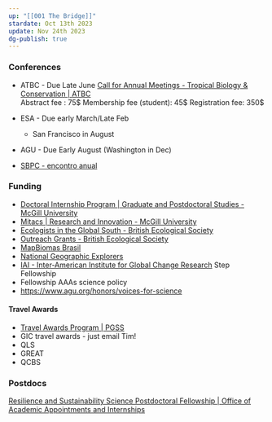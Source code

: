 ```yaml
---
up: "[[001 The Bridge]]"
stardate: Oct 13th 2023
update: Nov 24th 2023
dg-publish: true
---
```


### Conferences
- ATBC - Due Late June
	[Call for Annual Meetings - Tropical Biology & Conservation | ATBC](https://tropicalbiology.org/call-for-annual-meetings/)  
	Abstract fee : 75$
	Membership fee (student): 45$
	Registration fee: 350$
	
- ESA - Due early March/Late Feb
	- San Francisco in August
- AGU - Due Early August (Washington in Dec)
- [SBPC - encontro anual](https://www.liberalamazon.com/education/news/latin-americas-largest-scientific-event-to-discuss-amazon-reality-at-ufpa-in-belem)

### Funding
- [Doctoral Internship Program | Graduate and Postdoctoral Studies - McGill University](https://www.mcgill.ca/gps/funding/internship-funding-opportunities/dip)
- [Mitacs | Research and Innovation - McGill University](https://www.mcgill.ca/research/research/funding/federal/mitacs)
- [Ecologists in the Global South - British Ecological Society](https://www.britishecologicalsociety.org/funding/launching-our-new-grants-programme/ecologists-in-the-global-south/)
- [Outreach Grants - British Ecological Society](https://www.britishecologicalsociety.org/funding/launching-our-new-grants-programme/outreach-grants/)
- [MapBiomas Brasil](https://brasil.mapbiomas.org/premio-mapbiomas/)
- [National Geographic Explorers](https://www.nationalgeographic.org/society/grants-and-investments/)
- [IAI - Inter-American Institute for Global Change Research](https://www.iai.int/en/step) Step Fellowship
- Fellowship AAAs science policy
- https://www.agu.org/honors/voices-for-science

#### Travel Awards
- [Travel Awards Program | PGSS](https://pgss.mcgill.ca/en/pgss-travel-grants?utm_medium=email&utm_campaign=Nov-Newswire&utm_source=Envoke-Nov-2023-Regular-%2B-Law-%2B-Med&utm_term=PGSS-Newsletter---Increases-to-funding-for-Travel-Awards)
- GIC travel awards - just email Tim!
- QLS
- GREAT
- QCBS

### Postdocs
[Resilience and Sustainability Science Postdoctoral Fellowship | Office of Academic Appointments and Internships](https://fellowships.si.edu/Resilience)